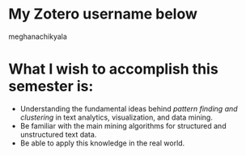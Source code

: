 # My Zotero username below

meghanachikyala 

# What I wish to accomplish this semester is:

* Understanding the fundamental ideas behind _pattern finding and clustering_ in text analytics, visualization, and data mining.
* Be familiar with the main mining algorithms for structured and unstructured text data.
* Be able to apply this knowledge in the real world.
